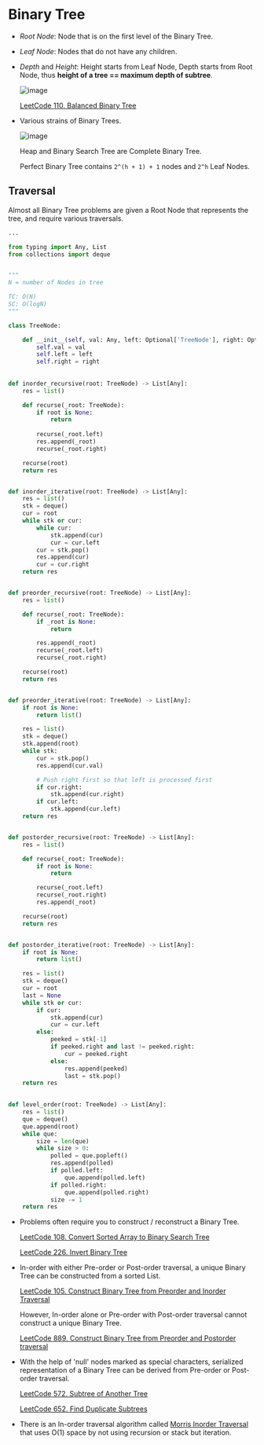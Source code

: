 # Binary Tree

- _Root Node_:
  Node that is on the first level of the Binary Tree.

- _Leaf Node_:
  Nodes that do not have any children.

- _Depth_ and _Height_:
  Height starts from Leaf Node, Depth starts from Root Node, thus **height of a tree == maximum depth of subtree**.

    ![image](/images/binary_tree/height_depth.png)

    [LeetCode 110. Balanced Binary Tree](https://leetcode.com/problems/balanced-binary-tree)

- Various strains of Binary Trees.

    ![image](/images/binary_tree/variants.png)

    Heap and Binary Search Tree are Complete Binary Tree.

    Perfect Binary Tree contains `2^(h + 1) + 1` nodes and `2^h` Leaf Nodes.

## Traversal

Almost all Binary Tree problems are given a Root Node that represents the tree, and require various traversals.

```python
...

from typing import Any, List
from collections import deque


"""
N = number of Nodes in tree

TC: O(N)
SC: O(logN)
"""

class TreeNode:

    def __init__(self, val: Any, left: Optional['TreeNode'], right: Optional['TreeNode']):
        self.val = val
        self.left = left
        self.right = right
        
        
def inorder_recursive(root: TreeNode) -> List[Any]:
    res = list()

    def recurse(_root: TreeNode):
        if root is None:
            return
        
        recurse(_root.left)
        res.append(_root)
        recurse(_root.right)

    recurse(root)
    return res


def inorder_iterative(root: TreeNode) -> List[Any]:
    res = list()
    stk = deque()
    cur = root
    while stk or cur:
        while cur:
            stk.append(cur)
            cur = cur.left
        cur = stk.pop()
        res.append(cur)
        cur = cur.right
    return res 


def preorder_recursive(root: TreeNode) -> List[Any]:
    res = list()

    def recurse(_root: TreeNode):
        if _root is None:
            return

        res.append(_root)
        recurse(_root.left)
        recurse(_root.right)

    recurse(root)
    return res 


def preorder_iterative(root: TreeNode) -> List[Any]:
    if root is None:
        return list()

    res = list()
    stk = deque()
    stk.append(root)
    while stk:
        cur = stk.pop()
        res.append(cur.val)

        # Push right first so that left is processed first
        if cur.right:
            stk.append(cur.right)
        if cur.left:
            stk.append(cur.left)
    return res


def postorder_recursive(root: TreeNode) -> List[Any]:
    res = list()

    def recurse(_root: TreeNode):
        if root is None:
            return

        recurse(_root.left)
        recurse(_root.right)
        res.append(_root)

    recurse(root)
    return res


def postorder_iterative(root: TreeNode) -> List[Any]:
    if root is None:
        return list()

    res = list()
    stk = deque()
    cur = root 
    last = None
    while stk or cur:
        if cur:
            stk.append(cur)
            cur = cur.left
        else:
            peeked = stk[-1]
            if peeked.right and last != peeked.right:
                cur = peeked.right
            else:
                res.append(peeked)
                last = stk.pop()
    return res 

                
def level_order(root: TreeNode) -> List[Any]:
    res = list()
    que = deque()
    que.append(root)
    while que:
        size = len(que)
        while size > 0:
            polled = que.popleft()
            res.append(polled)
            if polled.left:
                que.append(polled.left)
            if polled.right:
                que.append(polled.right)
            size -= 1
    return res
```

- Problems often require you to construct / reconstruct a Binary Tree.

    [LeetCode 108. Convert Sorted Array to Binary Search Tree](https://leetcode.com/problems/convert-sorted-array-to-binary-search-tree)

    [LeetCode 226. Invert Binary Tree](https://leetcode.com/problems/invert-binary-tree)

- In-order with either Pre-order or Post-order traversal, a unique Binary Tree can be constructed from a sorted List.

    [LeetCode 105. Construct Binary Tree from Preorder and Inorder Traversal](https://leetcode.com/problems/construct-binary-tree-from-preorder-and-inorder-traversal)

    However, In-order alone or Pre-order with Post-order traversal cannot construct a unique Binary Tree.

    [LeetCode 889. Construct Binary Tree from Preorder and Postorder traversal](https://leetcode.com/problems/construct-binary-tree-from-preorder-and-postorder-traversal)

- With the help of 'null' nodes marked as special characters, serialized representation of a Binary Tree can be derived from Pre-order or Post-order traversal.

    [LeetCode 572. Subtree of Another Tree](https://leetcode.com/problems/subtree-of-another-tree)

    [LeetCode 652. Find Duplicate Subtrees](https://leetcode.com/problems/find-duplicate-subtrees)

- There is an In-order traversal algorithm called [Morris Inorder Traversal](https://www.youtube.com/watch?v=wGXB9OWhPTg) that uses O(1) space by not using recursion or stack but iteration.
